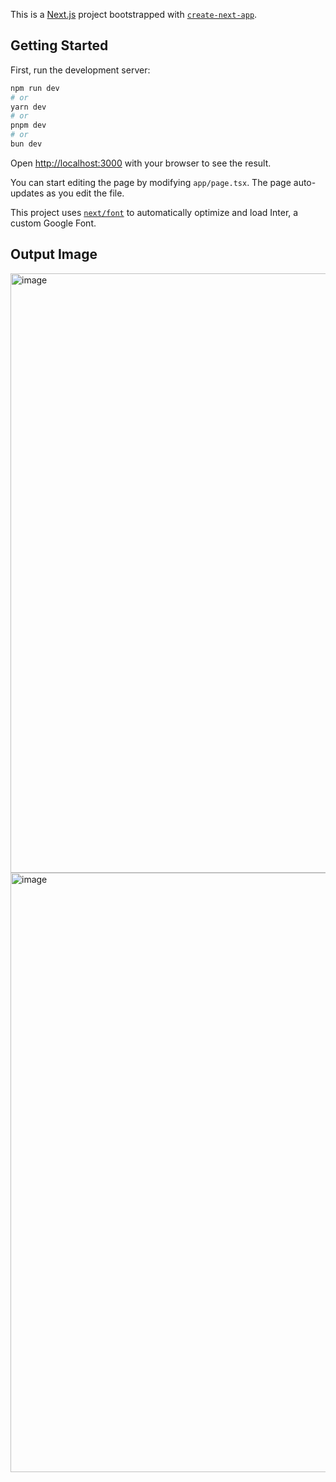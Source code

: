 This is a [Next.js](https://nextjs.org/) project bootstrapped with [`create-next-app`](https://github.com/vercel/next.js/tree/canary/packages/create-next-app).

## Getting Started

First, run the development server:

```bash
npm run dev
# or
yarn dev
# or
pnpm dev
# or
bun dev
```

Open [http://localhost:3000](http://localhost:3000) with your browser to see the result.

You can start editing the page by modifying `app/page.tsx`. The page auto-updates as you edit the file.

This project uses [`next/font`](https://nextjs.org/docs/basic-features/font-optimization) to automatically optimize and load Inter, a custom Google Font.

## Output Image
<img width="959" alt="image" src="https://github.com/user-attachments/assets/db5c33f2-26ab-4afd-9619-be65ceeb5953">
<img width="959" alt="image" src="https://github.com/user-attachments/assets/11efdc4c-74a4-4823-b682-76d7fad285db">



